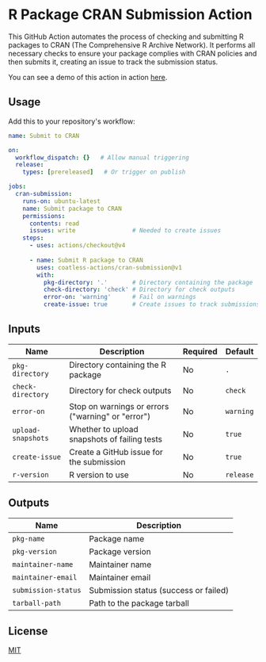 # R Package CRAN Submission Action

This GitHub Action automates the process of checking and submitting R packages to CRAN (The Comprehensive R Archive Network). 
It performs all necessary checks to ensure your package complies with CRAN policies and then submits it, creating an issue to track the submission status.

You can see a demo of this action in action [here][submit-cran-demo]. 

## Usage

Add this to your repository's workflow:

```yaml
name: Submit to CRAN

on:
  workflow_dispatch: {}   # Allow manual triggering
  release:
    types: [prereleased]   # Or trigger on publish

jobs:
  cran-submission:
    runs-on: ubuntu-latest
    name: Submit package to CRAN
    permissions:
      contents: read
      issues: write                # Needed to create issues
    steps:
      - uses: actions/checkout@v4
      
      - name: Submit R package to CRAN
        uses: coatless-actions/cran-submission@v1
        with:
          pkg-directory: '.'       # Directory containing the package
          check-directory: 'check' # Directory for check outputs
          error-on: 'warning'      # Fail on warnings
          create-issue: true       # Create issues to track submissions
```

## Inputs

| Name               | Description                                       | Required | Default   |
|--------------------|---------------------------------------------------|----------|-----------|
| `pkg-directory`    | Directory containing the R package                | No       | `.`       |
| `check-directory`  | Directory for check outputs                       | No       | `check`   |
| `error-on`         | Stop on warnings or errors ("warning" or "error") | No       | `warning` |
| `upload-snapshots` | Whether to upload snapshots of failing tests      | No       | `true`    |
| `create-issue`     | Create a GitHub issue for the submission          | No       | `true`    |
| `r-version`        | R version to use                                  | No       | `release` |


## Outputs

| Name                | Description                           |
|---------------------|---------------------------------------|
| `pkg-name`          | Package name                          |
| `pkg-version`       | Package version                       |
| `maintainer-name`   | Maintainer name                       |
| `maintainer-email`  | Maintainer email                      |
| `submission-status` | Submission status (success or failed) |
| `tarball-path`      | Path to the package tarball           |

## License

[MIT](LICENSE)

[submit-cran-demo]: https://github.com/coatless-r-n-d/submit-cran-gh-action-check